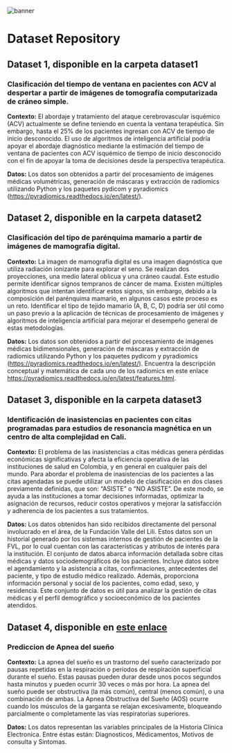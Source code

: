 ![banner](https://github.com/user-attachments/assets/9474436d-8954-463f-9bf6-83add23defec)

# Dataset Repository

## Dataset 1, disponible en la carpeta dataset1
### Clasificación del tiempo de ventana en pacientes con ACV al despertar a partir de imágenes de tomografía computarizada de cráneo simple.

**Contexto:** El abordaje y tratamiento del ataque cerebrovascular isquémico (ACV) actualmente se define teniendo en cuenta la ventana terapéutica. Sin embargo, hasta el 25% de los pacientes ingresan con ACV de tiempo de inicio desconocido. El uso de algoritmos de inteligencia artificial podría apoyar el abordaje diagnóstico mediante la estimación del tiempo de ventana de pacientes con ACV isquémico de tiempo de inicio desconocido con el fin de apoyar la toma de decisiones desde la perspectiva terapéutica.

**Datos:** Los datos son obtenidos a partir del procesamiento de imágenes médicas volumétricas, generación de máscaras y extracción de radiomics utilizando Python y los paquetes pydicom y pyradiomics (https://pyradiomics.readthedocs.io/en/latest/). 

## Dataset 2, disponible en la carpeta dataset2
### Clasificación del tipo de parénquima mamario a partir de imágenes de mamografía digital.
**Contexto:** La imagen de mamografía digital es una imagen diagnóstica que utiliza radiación ionizante para explorar el seno. Se realizan dos proyecciones, una medio lateral oblicua y una cráneo caudal. Este estudio permite identificar signos tempranos de cáncer de mama. Existen múltiples algoritmos que intentan identificar estos signos, sin embargo, debido a la composición del parénquima mamario, en algunos casos este proceso es un reto. Identificar el tipo de tejido mamario (A, B, C, D) podría ser útil como un paso previo a la aplicación de técnicas de procesamiento de imágenes y algoritmos de inteligencia artificial para mejorar el desempeño general de estas metodologías. 

**Datos:** Los datos son obtenidos a partir del procesamiento de imágenes médicas bidimensionales, generación de máscaras y extracción de radiomics utilizando Python y los paquetes pydicom y pyradiomics (https://pyradiomics.readthedocs.io/en/latest/). 
Encuentra la descripción conceptual y matemática de cada uno de los radiomics en este enlace https://pyradiomics.readthedocs.io/en/latest/features.html. 

## Dataset 3, disponible en la carpeta dataset3
### Identificación de inasistencias en pacientes con citas programadas para estudios de resonancia magnética en un centro de alta complejidad en Cali.

**Contexto:** El problema de las inasistencias a citas médicas genera pérdidas económicas significativas y afecta la eficiencia operativa de las instituciones de salud en Colombia, y en general en cualquier país del mundo. Para abordar el problema de inasistencias de los pacientes a las citas agendadas se puede utilizar un modelo de clasificación en dos clases previamente definidas, que son: “ASISTE” o “NO ASISTE”. De este modo, se ayuda a las instituciones a tomar decisiones informadas, optimizar la asignación de recursos, reducir costos operativos y mejorar la satisfacción y adherencia de los pacientes a sus tratamientos. 


**Datos:** Los datos obtenidos han sido recibidos directamente del personal involucrado en el área, de la Fundación Valle del Lili. Estos datos son un historial generado por los sistemas internos de gestión de pacientes de la FVL, por lo cual cuentan con las características y atributos de interés para la institución. El conjunto de datos abarca información detallada sobre citas médicas y datos sociodemográficos de los pacientes. Incluye datos sobre el agendamiento y la asistencia a citas, confirmaciones, antecedentes del paciente, y tipo de estudio médico realizado. Además, proporciona información personal y social de los pacientes, como edad, sexo, y residencia. Este conjunto de datos es útil para analizar la gestión de citas médicas y el perfil demográfico y socioeconómico de los pacientes atendidos.

## Dataset 4, disponible en [este enlace](https://drive.google.com/file/d/1_VvhJCe4EPIcNy1PBsEMTduNmO2qRm57/view?usp=drive_link)
### Prediccion de Apnea del sueño
**Contexto:** La apnea del sueño es un trastorno del sueño caracterizado por pausas repetidas en la respiración o períodos de respiración superficial durante el sueño. Estas pausas pueden durar desde unos pocos segundos hasta minutos y pueden ocurrir 30 veces o más por hora. La apnea del sueño puede ser obstructiva (la más común), central (menos común), o una combinación de ambas. La Apnea Obstructiva del Sueño (AOS) ocurre cuando los músculos de la garganta se relajan excesivamente, bloqueando parcialmente o completamente las vías respiratorias superiores.

**Datos:** Los datos representan las variables principales de la Historia Clinica Electronica. Entre éstas están: Diagnosticos, Médicamentos, Motivos de consulta y Sintomas.
